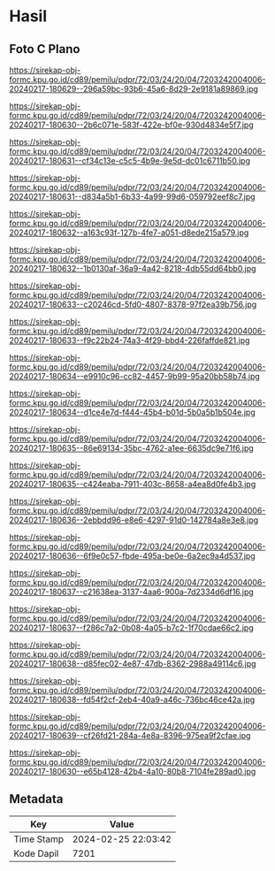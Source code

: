 # Hasil

## Foto C Plano

https://sirekap-obj-formc.kpu.go.id/cd89/pemilu/pdpr/72/03/24/20/04/7203242004006-20240217-180629--296a59bc-93b6-45a6-8d29-2e9181a89869.jpg

https://sirekap-obj-formc.kpu.go.id/cd89/pemilu/pdpr/72/03/24/20/04/7203242004006-20240217-180630--2b6c071e-583f-422e-bf0e-930d4834e5f7.jpg

https://sirekap-obj-formc.kpu.go.id/cd89/pemilu/pdpr/72/03/24/20/04/7203242004006-20240217-180631--cf34c13e-c5c5-4b9e-9e5d-dc01c6711b50.jpg

https://sirekap-obj-formc.kpu.go.id/cd89/pemilu/pdpr/72/03/24/20/04/7203242004006-20240217-180631--d834a5b1-6b33-4a99-99d6-059792eef8c7.jpg

https://sirekap-obj-formc.kpu.go.id/cd89/pemilu/pdpr/72/03/24/20/04/7203242004006-20240217-180632--a163c93f-127b-4fe7-a051-d8ede215a579.jpg

https://sirekap-obj-formc.kpu.go.id/cd89/pemilu/pdpr/72/03/24/20/04/7203242004006-20240217-180632--1b0130af-36a9-4a42-8218-4db55dd64bb0.jpg

https://sirekap-obj-formc.kpu.go.id/cd89/pemilu/pdpr/72/03/24/20/04/7203242004006-20240217-180633--c20246cd-5fd0-4807-8378-97f2ea39b756.jpg

https://sirekap-obj-formc.kpu.go.id/cd89/pemilu/pdpr/72/03/24/20/04/7203242004006-20240217-180633--f9c22b24-74a3-4f29-bbd4-226faffde821.jpg

https://sirekap-obj-formc.kpu.go.id/cd89/pemilu/pdpr/72/03/24/20/04/7203242004006-20240217-180634--e9910c96-cc82-4457-9b99-95a20bb58b74.jpg

https://sirekap-obj-formc.kpu.go.id/cd89/pemilu/pdpr/72/03/24/20/04/7203242004006-20240217-180634--d1ce4e7d-f444-45b4-b01d-5b0a5b1b504e.jpg

https://sirekap-obj-formc.kpu.go.id/cd89/pemilu/pdpr/72/03/24/20/04/7203242004006-20240217-180635--86e69134-35bc-4762-a1ee-6635dc9e71f6.jpg

https://sirekap-obj-formc.kpu.go.id/cd89/pemilu/pdpr/72/03/24/20/04/7203242004006-20240217-180635--c424eaba-7911-403c-8658-a4ea8d0fe4b3.jpg

https://sirekap-obj-formc.kpu.go.id/cd89/pemilu/pdpr/72/03/24/20/04/7203242004006-20240217-180636--2ebbdd96-e8e6-4297-91d0-142784a8e3e8.jpg

https://sirekap-obj-formc.kpu.go.id/cd89/pemilu/pdpr/72/03/24/20/04/7203242004006-20240217-180636--6f9e0c57-fbde-495a-be0e-6a2ec9a4d537.jpg

https://sirekap-obj-formc.kpu.go.id/cd89/pemilu/pdpr/72/03/24/20/04/7203242004006-20240217-180637--c21638ea-3137-4aa6-900a-7d2334d6df16.jpg

https://sirekap-obj-formc.kpu.go.id/cd89/pemilu/pdpr/72/03/24/20/04/7203242004006-20240217-180637--f286c7a2-0b08-4a05-b7c2-1f70cdae66c2.jpg

https://sirekap-obj-formc.kpu.go.id/cd89/pemilu/pdpr/72/03/24/20/04/7203242004006-20240217-180638--d85fec02-4e87-47db-8362-2988a49114c6.jpg

https://sirekap-obj-formc.kpu.go.id/cd89/pemilu/pdpr/72/03/24/20/04/7203242004006-20240217-180638--fd54f2cf-2eb4-40a9-a46c-736bc46ce42a.jpg

https://sirekap-obj-formc.kpu.go.id/cd89/pemilu/pdpr/72/03/24/20/04/7203242004006-20240217-180639--cf26fd21-284a-4e8a-8396-975ea9f2cfae.jpg

https://sirekap-obj-formc.kpu.go.id/cd89/pemilu/pdpr/72/03/24/20/04/7203242004006-20240217-180630--e65b4128-42b4-4a10-80b8-7104fe289ad0.jpg


## Metadata

| Key        | Value               |
| ---------- | ------------------- |
| Time Stamp | 2024-02-25 22:03:42 |
| Kode Dapil | 7201                |



